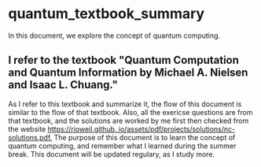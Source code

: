 # quantum_textbook_summary

In this document, we explore the concept of quantum computing. 
## I refer to the textbook "Quantum Computation and Quantum Information by Michael A. Nielsen and Isaac L. Chuang."

As I refer to this textbook and summarize it, the flow of this document is similar to the flow of that textbook.
Also, all the exericse questions are from that textbook, and the solutions are worked by me first then checked from the website [https://rioweil.github. io/assets/pdf/projects/solutions/nc-solutions.pdf.](https://rioweil.github.io/assets/pdf/projects/solutions/nc-solutions.pdf)
The purpose of this document is to learn the concept of quantum computing, and remember what I learned during the summer break.
This document will be updated regulary, as I study more. 
